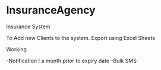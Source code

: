 # InsuranceAgency
Insurance System


To Add new Clients to the system. Export using Excel Sheets

Working

-Notification ! a month prior to expiry date
-Bulk SMS
